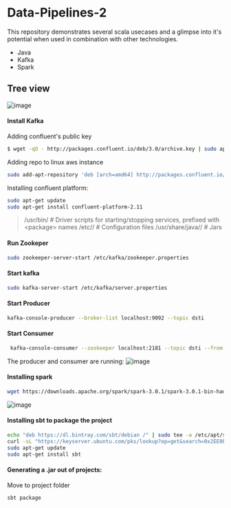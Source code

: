 # Data-Pipelines-2
This repository demonstrates several scala usecases and a glimpse into it's potential when used in combination with other technologies.
- Java
- Kafka
- Spark

## Tree view
![image](https://user-images.githubusercontent.com/38083799/119356231-7ba5f980-bca6-11eb-9cbe-712fd60e2c32.png)

#### Install Kafka

Adding confluent's public key
```sh
$ wget -qO - http://packages.confluent.io/deb/3.0/archive.key | sudo apt-key add -
```

Adding repo to linux aws instance
```sh
sudo add-apt-repository 'deb [arch=amd64] http://packages.confluent.io/deb/3.0 stable main'
```
Installing confluent platform:
```sh
sudo apt-get update
sudo apt-get install confluent-platform-2.11
```
> /usr/bin/     # Driver scripts for starting/stopping services, prefixed with &lt;package&gt; names
> /etc/<package>/            # Configuration files
> /usr/share/java/<package>/ # Jars

#### Run Zookeper

```sh
sudo zookeeper-server-start /etc/kafka/zookeeper.properties
```

#### Start kafka
```sh
sudo kafka-server-start /etc/kafka/server.properties
```
#### Start Producer
```sh
kafka-console-producer --broker-list localhost:9092 --topic dsti
```



#### Start Consumer
```sh
 kafka-console-consumer --zookeeper localhost:2181 --topic dsti --from-beginning
```
The producer and consumer are running:
  ![image](https://user-images.githubusercontent.com/38083799/119328092-088b8b80-bc84-11eb-9f50-15c33348f2f0.png)

#### Installing spark
```sh
wget https://downloads.apache.org/spark/spark-3.0.1/spark-3.0.1-bin-hadoop2.7.tgz
```
  
  ![image](https://user-images.githubusercontent.com/38083799/119328173-1e994c00-bc84-11eb-9eae-6dac982c264c.png)

 
#### Installing sbt to package the project
```sh
echo "deb https://dl.bintray.com/sbt/debian /" | sudo tee -a /etc/apt/sources.list.d/sbt.list
curl -sL "https://keyserver.ubuntu.com/pks/lookup?op=get&search=0x2EE0EA64E40A89B84B2DF73499E82A75642AC823" | sudo apt-key add
sudo apt-get update
sudo apt-get install sbt 
```
 
#### Generating a .jar out of projects:
 Move to project folder
 ```sh
 sbt package
 ```
